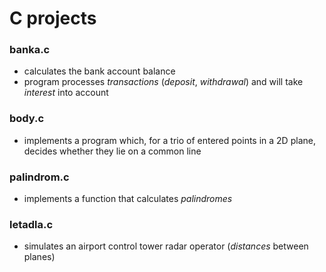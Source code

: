 # **C projects**

### **banka.c**
- calculates the bank account balance
- program processes *transactions* (*deposit*, *withdrawal*) and will take *interest* into account

### **body.c**
- implements a program which, for a trio of entered points in a 2D plane, decides whether they lie on a common line

### **palindrom.c**
- implements a function that calculates *palindromes*

### **letadla.c**
- simulates an airport control tower radar operator (*distances* between planes) 